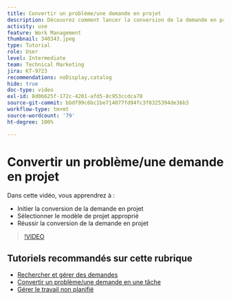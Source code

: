 ```yaml
---
title: Convertir un problème/une demande en projet
description: Découvrez comment lancer la conversion de la demande en projet, sélectionner le modèle de projet approprié et terminer la conversion.
activity: use
feature: Work Management
thumbnail: 340343.jpeg
type: Tutorial
role: User
level: Intermediate
team: Technical Marketing
jira: KT-9723
recommendations: noDisplay,catalog
hide: true
doc-type: video
exl-id: 8d06625f-172c-4201-afd5-8c953ccdca78
source-git-commit: bbdf99c6bc1be714077fd94fc3f8325394de36b3
workflow-type: tm+mt
source-wordcount: '79'
ht-degree: 100%

---
```


# Convertir un problème/une demande en projet

Dans cette vidéo, vous apprendrez à :

* Initier la conversion de la demande en projet
* Sélectionner le modèle de projet approprié
* Réussir la conversion de la demande en projet

>[!VIDEO](https://video.tv.adobe.com/v/3446624/?quality=12&learn=on&enablevpops=1&captions=fre_fr)


## Tutoriels recommandés sur cette rubrique

* [Rechercher et gérer des demandes](/help/manage-work/issues-requests/find-requests.md)
* [Convertir un problème/une demande en une tâche](/help/manage-work/issues-requests/convert-issues-to-other-work-items.md)
* [Gérer le travail non planifié](/help/manage-work/issues-requests/handle-unplanned-work.md)

